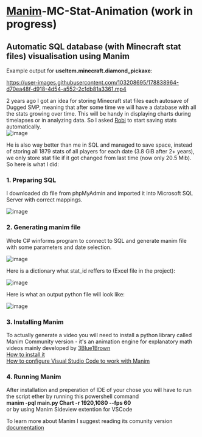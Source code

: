 # [Manim](https://3b1b.github.io/manim/)-MC-Stat-Animation (work in progress)
## Automatic SQL database (with Minecraft stat files) visualisation using Manim

Example output for **useItem.minecraft.diamond_pickaxe**:<br/>

https://user-images.githubusercontent.com/103208695/178838964-d70ea48f-d918-4d54-a552-2c1db81a3361.mp4

2 years ago I got an idea for storing Minecraft stat files each autosave of Dugged SMP, meaning that after some time we will have a database with all the stats growing over time. This will be handy in displaying charts during timelapses or in analyzing data. So I asked [Robi](https://github.com/Robitobi01) to start saving stats automatically.<br/> 
![image](https://user-images.githubusercontent.com/103208695/178839882-44c8c721-642d-4bb5-ba78-73209a431704.png)

He is also way better than me in SQL and managed to save space, instead of storing all 1879 stats of all players for each date (3.8 GiB after 2+ years), we only store stat file if it got changed from last time (now only 20.5 Mib).
So here is what I did:

### 1. Preparing SQL
I downloaded db file from phpMyAdmin and imported it into Microsoft SQL Server with correct mappings.<br/> 

![image](https://user-images.githubusercontent.com/103208695/178842235-f5b195f0-9868-4982-b9f6-0bcc634c9596.png)

### 2. Generating manim file
Wrote C# winforms program to connect to SQL and generate manim file with some parameters and date selection.<br/> 

![image](https://user-images.githubusercontent.com/103208695/178841980-28bfa04b-f62f-4d81-9045-f18b9a6b3880.png)

Here is a dictionary what stat_id reffers to (Excel file in the project):<br/> 

![image](https://user-images.githubusercontent.com/103208695/178843649-ee91ed71-cc87-47cf-b3cf-1ca1d9dcae74.png)


Here is what an output python file will look like:<br/> 

![image](https://user-images.githubusercontent.com/103208695/178842933-d7029db2-36c5-411e-9d7d-6cfaa4763125.png)

### 3. Installing Manim
To actually generate a video you will need to install a python library called Manim Community version - it's an animation engine for explanatory math videos mainly developed by [3Blue1Brown](https://www.youtube.com/channel/UCYO_jab_esuFRV4b17AJtAw)<br/> 
  [How to install it](https://docs.manim.community/en/stable/installation/windows.html)<br/> 
  [How to configure Visual Studio Code to work with Manim](https://naveen521kk.github.io/manim/manim-configuration-for-vscode/)<br/> 

### 4. Running Manim
After installation and preperation of IDE of your chose you will have to run the script ether by running this powershell command<br/> 
**manim -pql main.py Chart -r 1920,1080 --fps 60**<br/> 
or by using Manim Sideview extention for VSCode

To learn more about Manim I suggest reading its comunity version [documentation](https://docs.manim.community/en/stable/)
